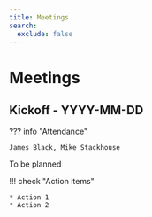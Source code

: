 ```yaml
---
title: Meetings
search:
  exclude: false
---
```


# Meetings

## Kickoff - YYYY-MM-DD

??? info "Attendance"

    James Black, Mike Stackhouse

To be planned

!!! check "Action items"
 
    * Action 1
    * Action 2